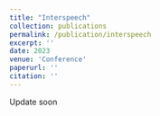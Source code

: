 ```yaml
---
title: "Interspeech"
collection: publications
permalink: /publication/interspeech
excerpt: ''
date: 2023
venue: 'Conference'
paperurl: ''
citation: ''
---
```


Update soon